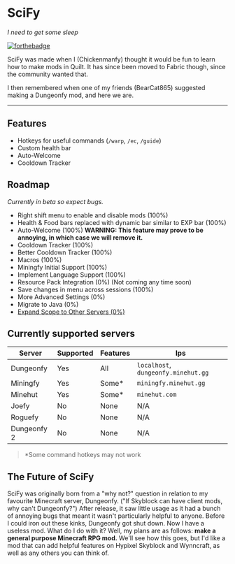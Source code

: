 # SciFy
_I need to get some sleep_

[![forthebadge](https://forthebadge.com/images/badges/made-with-crayons.svg)](https://forthebadge.com)

SciFy was made when I (Chickenmanfy) thought it would be fun to learn how to make mods in Quilt. It has since been moved to Fabric though, since the community wanted that.

I then remembered when one of my friends (BearCat865) suggested making a Dungeonfy mod, and here we are.

---
## Features 
- Hotkeys for useful commands (`/warp`, `/ec`, `/guide`)
- Custom health bar
- Auto-Welcome
- Cooldown Tracker


## Roadmap
_Currently in beta so expect bugs._
- Right shift menu to enable and disable mods (100%)
- Health & Food bars replaced with dynamic bar similar to EXP bar (100%)
- Auto-Welcome (100%) **WARNING: This feature may prove to be annoying, in which case we will remove it.**
- Cooldown Tracker (100%)
- Better Cooldown Tracker (100%)
- Macros (100%)
- Miningfy Initial Support (100%)
- Implement Language Support (100%)
- Resource Pack Integration (0%) (Not coming any time soon)
- Save changes in menu across sessions (100%)
- More Advanced Settings (0%)
- Migrate to Java (0%)
- [Expand Scope to Other Servers (0%)](#the-future-of-scify)


## Currently supported servers

| Server      | Supported | Features | Ips                                 |
|-------------|-----------|----------|-------------------------------------|
| Dungeonfy   | Yes       | All      | `localhost`, `dungeonfy.minehut.gg` |
| Miningfy    | Yes       | Some*    | `miningfy.minehut.gg`               |
| Minehut     | Yes       | Some*    | `minehut.com`                       |
| Joefy       | No        | None     | N/A                                 |
| Roguefy     | No        | None     | N/A                                 |
| Dungeonfy 2 | No        | None     | N/A                                 |



> *Some command hotkeys may not work

## The Future of SciFy
SciFy was originally born from a "why not?" question in relation to my favourite Minecraft server, Dungeonfy. ("If Skyblock can have client mods, why can't Dungeonfy?") After release, it saw little usage as it had a bunch of annoying bugs that meant it wasn't particularly helpful to anyone. Before I could iron out these kinks, Dungeonfy got shut down. Now I have a useless mod. What do I do with it? Well, my plans are as follows: **make a general purpose Minecraft RPG mod.** We'll see how this goes, but I'd like a mod that can add helpful features on Hypixel Skyblock and Wynncraft, as well as any others you can think of.
